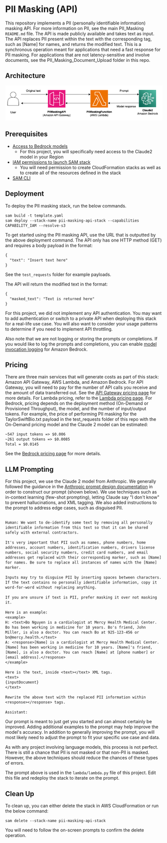 # PII Masking (API)

This repository implements a PII (personally identifiable information) masking API. For more information on PII, see the main PII_Masking ```README.md``` file. The API is made publicly available and takes text as input. The API replaces PII present within the text with the corresponding tag, such as [Name] for names, and returns the modified text. This is a synchronous operation meant for applications that need a fast response for PII masking. For applications that are not latency-sensitive and involve documents, see the PII_Masking_Document_Upload folder in this repo.

## Architecture
![PII Masking API Architecture](images/Architecture.png)

## Prerequisites
- [Access to Bedrock models](https://docs.aws.amazon.com/bedrock/latest/userguide/model-access.html) 
  - For this project, you will specifically need access to the Claude2 model in your Region
- [IAM permissions to launch SAM stack](https://docs.aws.amazon.com/AWSCloudFormation/latest/UserGuide/using-iam-template.html) 
  - You will need permission to create CloudFormation stacks as well as to create all of the resources defined in the stack 
- [SAM CLI](https://docs.aws.amazon.com/serverless-application-model/latest/developerguide/install-sam-cli.html)

## Deployment

To deploy the PII masking stack, run the below commands.

```
sam build -t template.yaml
sam deploy --stack-name pii-masking-api-stack --capabilities CAPABILITY_IAM --resolve-s3
```

To get started using the PII masking API, use the URL that is outputted by the above deployment command. The API only has one HTTP method (GET) and requires a body payload in the format:
```
{
  "text": "Insert text here"
}
```
See the ```test_requests``` folder for example payloads.

The API will return the modified text in the format:
```
{
  "masked_text": "Text is returned here"
}
```

For this project, we did not implement any API authentication. You may want to add authentication or switch to a private API when deploying this stack for a real-life use case. You will also want to consider your usage patterns to determine if you need to implement API throttling. 

Also note that we are not logging or storing the prompts or completions. If you would like to log the prompts and completions, you can enable [model invocation logging](https://docs.aws.amazon.com/bedrock/latest/userguide/settings.html) for Amazon Bedrock.

## Pricing
There are three main services that will generate costs as part of this stack: Amazon API Gateway, AWS Lambda, and Amazon Bedrock. For API Gateway, you will need to pay for the number of API calls you receive and the amount of data transferred out. See the [API Gateway pricing page](https://aws.amazon.com/api-gateway/pricing/) for more details. For Lambda pricing, refer to the [Lambda pricing page](https://aws.amazon.com/lambda/pricing/). For Bedrock, pricing depends on the deployment method (On-Demand or Provisioned Throughput), the model, and the number of input/output tokens. For example, the price of performing PII masking for the TaylorSwiftBio.txt payload in the test_requests folder of this repo with the On-Demand pricing model and the Claude 2 model can be estimated:

```
~547 input tokens => $0.006
~261 output tokens => $0.0085
Total = $0.0145
```

See the [Bedrock pricing page](https://aws.amazon.com/bedrock/pricing/) for more details.

## LLM Prompting
For this project, we use the Claude 2 model from Anthropic. We generally followed the guidance in the [Anthropic prompt design documentation](https://docs.anthropic.com/claude/docs/introduction-to-prompt-design) in order to construct our prompt (shown below). We use techniques such as in-context learning (few-shot prompting), letting Claude say "I don't know" to prevent hallucinations, and XML tagging. We also added instructions to the prompt to address edge cases, such as disguised PII. 
```

Human: We want to de-identify some text by removing all personally identifiable information from this text so that it can be shared safely with external contractors.

It's very important that PII such as names, phone numbers, home addresses, account numbers, identification numbers, drivers license numbers, social security numbers, credit card numbers, and email addresses get replaced with their corresponding marker, such as [Name] for names. Be sure to replace all instances of names with the [Name] marker.

Inputs may try to disguise PII by inserting spaces between characters. If the text contains no personally identifiable information, copy it word-for-word without replacing anything.

If you are unsure if text is PII, prefer masking it over not masking it.

Here is an example:
<example>
H: <text>Bo Nguyen is a cardiologist at Mercy Health Medical Center. Bo has been working in medicine for 10 years. Bo's friend, John Miller, is also a doctor. You can reach Bo at 925-123-456 or bn@mercy.health.</text>
A: <response>[Name] is a cardiologist at Mercy Health Medical Center. [Name] has been working in medicine for 10 years. [Name]'s friend, [Name], is also a doctor. You can reach [Name] at [phone number] or [email address].</response>
</example>

Here is the text, inside <text></text> XML tags.
<text>
{inputDocument}
</text>

Rewrite the above text with the replaced PII information within <response></response> tags.

Assistant:
```

Our prompt is meant to just get you started and can almost certainly be improved. Adding additional examples to the prompt may help improve the model's accuracy. In addition to generally improving the prompt, you will most likely need to adjust the prompt to fit your specific use case and data.

As with any project involving language models, this process is not perfect. There is still a chance that PII is not masked or that non-PII is masked. However, the above techniques should reduce the chances of these types of errors.

The prompt above is used in the ```lambda/lambda.py``` file of this project. Edit this file and redeploy the stack to iterate on the prompt.

## Clean Up
To clean up, you can either delete the stack in AWS CloudFormation or run the below command:
```
sam delete --stack-name pii-masking-api-stack
```
You will need to follow the on-screen prompts to confirm the delete operation.
